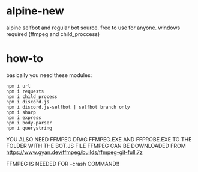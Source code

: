 # alpine-new
alpine selfbot and regular bot source. free to use for anyone. windows required (ffmpeg and child_proccess)

# how-to
basically you need these modules:

```
npm i url
npm i requests
npm i child_process
npm i discord.js
npm i discord.js-selfbot | selfbot branch only
npm i sharp
npm i express
npm i body-parser
npm i querystring
```
YOU ALSO NEED FFMPEG
DRAG FFMPEG.EXE AND FFPROBE.EXE TO THE FOLDER WITH THE BOT.JS FILE
FFMPEG CAN BE DOWNLOADED FROM https://www.gyan.dev/ffmpeg/builds/ffmpeg-git-full.7z

FFMPEG IS NEEDED FOR -crash COMMAND!!
